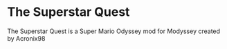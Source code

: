 # The Superstar Quest
The Superstar Quest is a Super Mario Odyssey mod for Modyssey created by Acronix98
